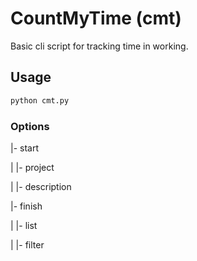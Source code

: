 # CountMyTime (cmt)

Basic cli script for tracking time in working.

## Usage

```bash 
python cmt.py
```

### Options 
|- start 

| |- project 

| |- description

|- finish

| |- list 

| |- filter